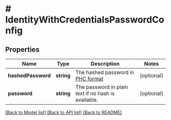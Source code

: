 # # IdentityWithCredentialsPasswordConfig

## Properties

Name | Type | Description | Notes
------------ | ------------- | ------------- | -------------
**hashedPassword** | **string** | The hashed password in [PHC format]( https://www.ory.sh/docs/kratos/concepts/credentials/username-email-password#hashed-password-format) | [optional]
**password** | **string** | The password in plain text if no hash is available. | [optional]

[[Back to Model list]](../../README.md#models) [[Back to API list]](../../README.md#endpoints) [[Back to README]](../../README.md)
